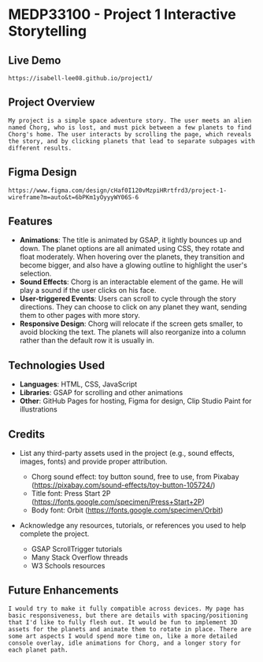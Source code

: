 # MEDP33100 - Project 1 Interactive Storytelling

## Live Demo

    https://isabell-lee08.github.io/project1/

## Project Overview

    My project is a simple space adventure story. The user meets an alien named Chorg, who is lost, and must pick between a few planets to find Chorg's home. The user interacts by scrolling the page, which reveals the story, and by clicking planets that lead to separate subpages with different results.

## Figma Design

    https://www.figma.com/design/cHaf0I120vMzpiHRrtfrd3/project-1-wireframe?m=auto&t=6bPKm1yOyyyWY06S-6

## Features

- **Animations**:
    The title is animated by GSAP, it lightly bounces up and down. The planet options are all animated using CSS, they rotate and float moderately. When hovering over the planets, they transition and become bigger, and also have a glowing outline to highlight the user's selection.
- **Sound Effects**:
    Chorg is an interactable element of the game. He will play a sound if the user clicks on his face.
- **User-triggered Events**:
    Users can scroll to cycle through the story directions. They can choose to click on any planet they want, sending them to other pages with more story.
- **Responsive Design**:
    Chorg will relocate if the screen gets smaller, to avoid blocking the text. The planets will also reorganize into a column rather than the default row it is usually in.

## Technologies Used

- **Languages**:
    HTML, CSS, JavaScript
- **Libraries**:
    GSAP for scrolling and other animations
- **Other**:
    GitHub Pages for hosting, Figma for design, Clip Studio Paint for illustrations

## Credits

- List any third-party assets used in the project (e.g., sound effects, images, fonts) and provide proper attribution.
    - Chorg sound effect: toy button sound, free to use, from Pixabay (https://pixabay.com/sound-effects/toy-button-105724/)
    - Title font: Press Start 2P (https://fonts.google.com/specimen/Press+Start+2P)
    - Body font: Orbit (https://fonts.google.com/specimen/Orbit)

- Acknowledge any resources, tutorials, or references you used to help complete the project.
    - GSAP ScrollTrigger tutorials
    - Many Stack Overflow threads
    - W3 Schools resources

## Future Enhancements

    I would try to make it fully compatible across devices. My page has basic responsiveness, but there are details with spacing/positioning that I'd like to fully flesh out. It would be fun to implement 3D assets for the planets and animate them to rotate in place. There are some art aspects I would spend more time on, like a more detailed console overlay, idle animations for Chorg, and a longer story for each planet path.
